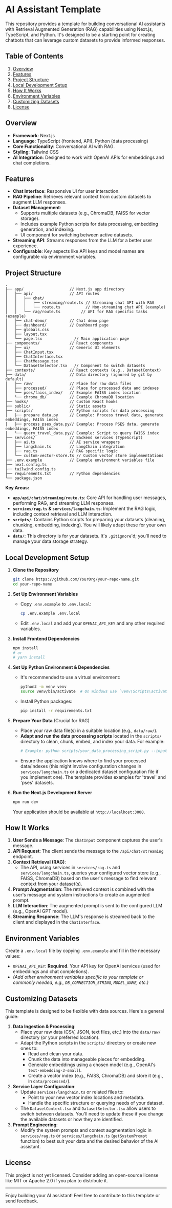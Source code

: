 # AI Assistant Template

This repository provides a template for building conversational AI assistants with Retrieval Augmented Generation (RAG) capabilities using Next.js, TypeScript, and Python. It's designed to be a starting point for creating chatbots that can leverage custom datasets to provide informed responses.

## Table of Contents
1.  [Overview](#overview)
2.  [Features](#features)
3.  [Project Structure](#project-structure)
4.  [Local Development Setup](#local-development-setup)
5.  [How It Works](#how-it-works)
6.  [Environment Variables](#environment-variables)
7.  [Customizing Datasets](#customizing-datasets)
8.  [License](#license)

## Overview
*   **Framework**: Next.js
*   **Language**: TypeScript (frontend, API), Python (data processing)
*   **Core Functionality**: Conversational AI with RAG.
*   **Styling**: Tailwind CSS
*   **AI Integration**: Designed to work with OpenAI APIs for embeddings and chat completions.

## Features
*   **Chat Interface**: Responsive UI for user interaction.
*   **RAG Pipeline**: Retrieves relevant context from custom datasets to augment LLM responses.
*   **Dataset Management**:
    *   Supports multiple datasets (e.g., ChromaDB, FAISS for vector storage).
    *   Includes example Python scripts for data processing, embedding generation, and indexing.
    *   UI component for switching between active datasets.
*   **Streaming API**: Streams responses from the LLM for a better user experience.
*   **Configurable**: Key aspects like API keys and model names are configurable via environment variables.

## Project Structure

```
.
├── app/                    // Next.js app directory
│   ├── api/                // API routes
│   │   ├── chat/
│   │   │   ├── streaming/route.ts // Streaming chat API with RAG
│   │   │   └── route.ts           // Non-streaming chat API (example)
│   │   └── rag/route.ts         // API for RAG specific tasks (example)
│   ├── chat-demo/          // Chat demo page
│   ├── dashboard/          // Dashboard page
│   ├── globals.css
│   ├── layout.tsx
│   └── page.tsx              // Main application page
├── components/             // React components
│   ├── ui/                 // Generic UI elements
│   ├── ChatInput.tsx
│   ├── ChatInterface.tsx
│   ├── ChatMessage.tsx
│   └── DatasetSelector.tsx   // Component to switch datasets
├── contexts/               // React contexts (e.g., DatasetContext)
├── data/                   // Data directory (ignored by git by default)
│   ├── raw/                // Place for raw data files
│   ├── processed/          // Place for processed data and indexes
│   └── pses/faiss_index/   // Example FAISS index location
│   └── chroma_db/          // Example ChromaDB location
├── hooks/                  // Custom React hooks
├── public/                 // Static assets
├── scripts/                // Python scripts for data processing
│   ├── prepare_data.py     // Example: Process travel data, generate embeddings, FAISS index
│   ├── process_pses_data.py// Example: Process PSES data, generate embeddings, FAISS index
│   └── query_travel_data.py// Example: Script to query FAISS index
├── services/               // Backend services (TypeScript)
│   ├── ai.ts               // AI service wrappers
│   ├── langchain.ts        // LangChain integration
│   ├── rag.ts              // RAG specific logic
│   └── custom-vector-store.ts // Custom vector store implementations
├── .env.example            // Example environment variables file
├── next.config.ts
├── tailwind.config.ts
├── requirements.txt        // Python dependencies
└── package.json
```

**Key Areas:**
*   **`app/api/chat/streaming/route.ts`**: Core API for handling user messages, performing RAG, and streaming LLM responses.
*   **`services/rag.ts` & `services/langchain.ts`**: Implement the RAG logic, including context retrieval and LLM interaction.
*   **`scripts/`**: Contains Python scripts for preparing your datasets (cleaning, chunking, embedding, indexing). You will likely adapt these for your own data.
*   **`data/`**: This directory is for your datasets. It's `.gitignore`'d; you'll need to manage your data storage strategy.

## Local Development Setup

1.  **Clone the Repository**
    ```bash
    git clone https://github.com/YourOrg/your-repo-name.git
    cd your-repo-name
    ```

2.  **Set Up Environment Variables**
    *   Copy `.env.example` to `.env.local`:
        ```bash
        cp .env.example .env.local
        ```
    *   Edit `.env.local` and add your `OPENAI_API_KEY` and any other required variables.

3.  **Install Frontend Dependencies**
    ```bash
    npm install
    # or
    # yarn install
    ```

4.  **Set Up Python Environment & Dependencies**
    *   It's recommended to use a virtual environment:
        ```bash
        python3 -m venv venv
        source venv/bin/activate  # On Windows use `venv\Scripts\activate`
        ```
    *   Install Python packages:
        ```bash
        pip install -r requirements.txt
        ```

5.  **Prepare Your Data** (Crucial for RAG)
    *   Place your raw data file(s) in a suitable location (e.g., `data/raw/`).
    *   **Adapt and run the data processing scripts** located in the `scripts/` directory to clean, chunk, embed, and index your data. For example:
        ```bash
        # Example: python scripts/your_data_processing_script.py --input data/raw/my_data.csv --output data/processed/my_data_index
        ```
    *   Ensure the application knows where to find your processed data/indexes (this might involve configuration changes in `services/langchain.ts` or a dedicated dataset configuration file if you implement one). The template provides examples for 'travel' and 'pses' datasets.

6.  **Run the Next.js Development Server**
    ```bash
    npm run dev
    ```
    Your application should be available at `http://localhost:3000`.

## How It Works

1.  **User Sends a Message**: The `ChatInput` component captures the user's message.
2.  **API Request**: The client sends the message to the `/api/chat/streaming` endpoint.
3.  **Context Retrieval (RAG)**:
    *   The API, using services in `services/rag.ts` and `services/langchain.ts`, queries your configured vector store (e.g., FAISS, ChromaDB) based on the user's message to find relevant context from your dataset(s).
4.  **Prompt Augmentation**: The retrieved context is combined with the user's message and system instructions to create an augmented prompt.
5.  **LLM Interaction**: The augmented prompt is sent to the configured LLM (e.g., OpenAI GPT model).
6.  **Streaming Response**: The LLM's response is streamed back to the client and displayed in the `ChatInterface`.

## Environment Variables
Create a `.env.local` file by copying `.env.example` and fill in the necessary values:

*   `OPENAI_API_KEY`: **Required**. Your API key for OpenAI services (used for embeddings and chat completions).
*   _(Add other environment variables specific to your template or commonly needed, e.g., `DB_CONNECTION_STRING`, `MODEL_NAME`, etc.)_

## Customizing Datasets

This template is designed to be flexible with data sources. Here's a general guide:

1.  **Data Ingestion & Processing**:
    *   Place your raw data (CSV, JSON, text files, etc.) into the `data/raw/` directory (or your preferred location).
    *   Adapt the Python scripts in the `scripts/` directory or create new ones to:
        *   Read and clean your data.
        *   Chunk the data into manageable pieces for embedding.
        *   Generate embeddings using a chosen model (e.g., OpenAI's `text-embedding-3-small`).
        *   Create a vector index (e.g., FAISS, ChromaDB) and store it (e.g., in `data/processed/`).
2.  **Service Layer Configuration**:
    *   Update `services/langchain.ts` or related files to:
        *   Point to your new vector index locations and metadata.
        *   Handle the specific structure or querying needs of your dataset.
    *   The `DatasetContext.tsx` and `DatasetSelector.tsx` allow users to switch between datasets. You'll need to update these if you change the available datasets or how they are identified.
3.  **Prompt Engineering**:
    *   Modify the system prompts and context augmentation logic in `services/rag.ts` or `services/langchain.ts` (`getSystemPrompt` function) to best suit your data and the desired behavior of the AI assistant.

## License

This project is not yet licensed. Consider adding an open-source license like MIT or Apache 2.0 if you plan to distribute it.

---

Enjoy building your AI assistant! Feel free to contribute to this template or send feedback.